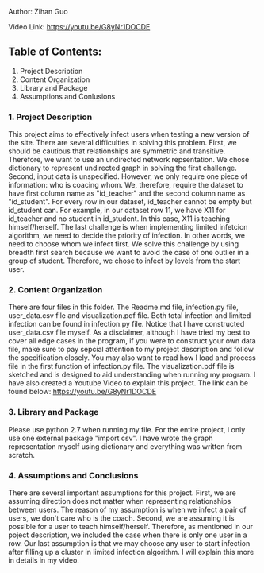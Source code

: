 Author: Zihan Guo

Video Link: https://youtu.be/G8yNr1DOCDE

## Table of Contents:
  1. Project Description
  2. Content Organization
  3. Library and Package 
  4. Assumptions and Conlusions
  

### 1. Project Description

This project aims to effectively infect users when testing a new version of the site. There are several difficulties in solving
this problem. First, we should be cautious that relationships are symmetric and transitive. Therefore, we want to use an undirected 
network repsentation. We chose dictionary to represent undirected graph in solving the first challenge. Second, input data is 
unspecified. However, we only require one piece of information: who is coacing whom. We, therefore, require the dataset to 
have first column name as "id_teacher" and the second column name as "id_student". For every row in our dataset, id_teacher cannot
be empty but id_student can. For example, in our dataset row 11, we have X11 for id_teacher and no student in id_student. In this
case, X11 is teaching himself/herself. The last challenge is when implementing limited infetcion algorithm, we need to decide
the priority of infection. In other words, we need to choose whom we infect first. We solve this challenge by using breadth
first search because we want to avoid the case of one outlier in a group of student. Therefore, we chose to infect by levels from
the start user. 

### 2. Content Organization

There are four files in this folder. The Readme.md file, infection.py file, user_data.csv file and visualization.pdf file. Both 
total infection and limited infection can be found in infection.py file. Notice that I have constructed user_data.csv file myself. 
As a disclaimer, although I have tried my best to cover all edge cases in the program, if you were to construct your own data file, 
make sure to pay sepcial attention to my project description and follow the specification closely. You may also want to read how
I load and process file in the first function of infection.py file. The visualization.pdf file is sketched and is designed to aid 
understanding when running my program. I have also created a Youtube Video to explain this project. The link can be found below: https://youtu.be/G8yNr1DOCDE


### 3. Library and Package

Please use python 2.7 when running my file. For the entire project, I only use one external package "import csv". I have wrote 
the graph representation myself using dictionary and everything was written from scratch. 

### 4. Assumptions and Conclusions

There are several important assumptions for this project. First, we are assuming direction does not matter when representing 
relationships between users. The reason of my assumption is when we infect a pair of users, we don't care who is the coach. 
Second, we are assuming it is possible for a user to teach himself/herself. Therefore, as mentioned in our poject description, we 
included the case when there is only one user in a row. Our last assumption is that we may choose any user to start infection after
filling up a cluster in limited infection algorithm. I will explain this more in details in my video. 





